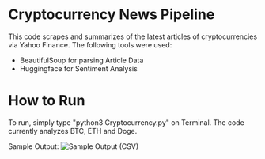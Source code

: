 # Cryptocurrency News Pipeline
This code scrapes and summarizes of the latest articles of cryptocurrencies via Yahoo Finance. The following tools were used:
- BeautifulSoup for parsing Article Data
- Huggingface for Sentiment Analysis

# How to Run
To run, simply type "python3 Cryptocurrency.py" on Terminal. The code currently analyzes BTC, ETH and Doge.

Sample Output:
![Sample Output (CSV)](https://i.ibb.co/VgYKSVQ/Screenshot-2021-05-28-191904.jpg)
